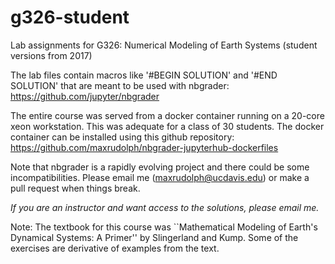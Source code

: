# g326-student
Lab assignments for G326: Numerical Modeling of Earth Systems (student versions from 2017)

The lab files contain macros like '#BEGIN SOLUTION' and '#END SOLUTION' that are meant to be used with nbgrader: https://github.com/jupyter/nbgrader

The entire course was served from a docker container running on a 20-core xeon workstation. This was adequate for a class of 30 students. The docker container can be installed using this github repository: https://github.com/maxrudolph/nbgrader-jupyterhub-dockerfiles

Note that nbgrader is a rapidly evolving project and there could be some incompatibilities. Please email me (maxrudolph@ucdavis.edu) or make a pull request when things break.

*If you are an instructor and want access to the solutions, please email me.*

Note: The textbook for this course was ``Mathematical Modeling of Earth's Dynamical Systems: A Primer'' by Slingerland and Kump. Some of the exercises are derivative of examples from the text.
